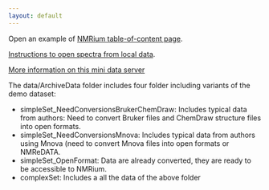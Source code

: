 ```yaml
---
layout: default
---
```

Open an example of [NMRium table-of-content page](https://www.nmrium.org/nmrium#?toc=https://chemedata.github.io/dataServer/data/nmrium-data/index.json).

[Instructions to open spectra from local data](./ouvrez-moi.html).

[More information on this mini data server](./moreInfo.md)

The data/ArchiveData folder includes four folder including variants of the demo dataset:

- simpleSet_NeedConversionsBrukerChemDraw: Includes typical data from authors: Need to convert Bruker files and ChemDraw structure files into open formats.
- simpleSet_NeedConversionsMnova: Includes typical data from authors using Mnova (need to convert Mnova files into open formats or NMReDATA.
- simpleSet_OpenFormat: Data are already converted, they are ready to be accessible to NMRium.
- complexSet: Includes a all the data of the above folder
